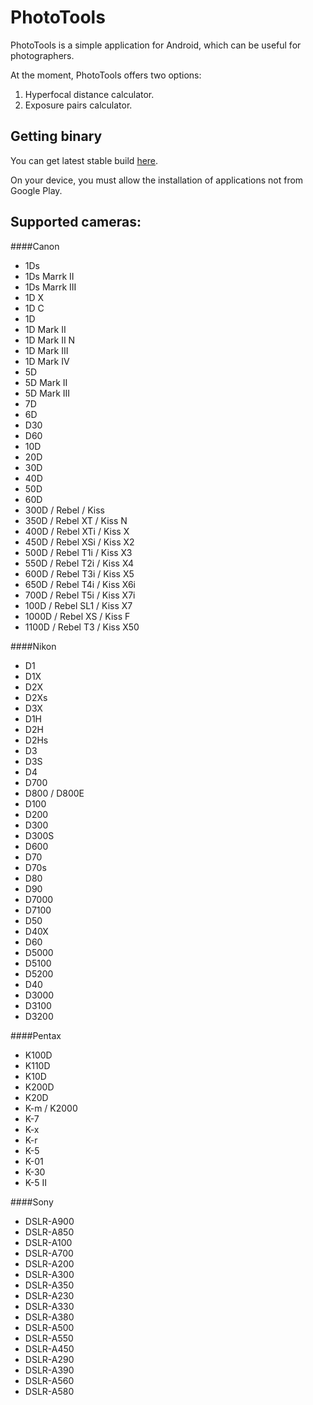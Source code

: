 PhotoTools
==========
PhotoTools is a simple application for Android, which can be useful for photographers.

At the moment, PhotoTools offers two options:

1. Hyperfocal distance calculator.
2. Exposure pairs calculator.

Getting binary
----------
You can get latest stable build [here](http://neverdark.ru/PhotoTools.apk).

On your device, you must allow the installation of applications not from Google Play.

Supported cameras:
----------
####Canon

* 1Ds
* 1Ds Marrk II
* 1Ds Marrk III
* 1D X
* 1D C
* 1D
* 1D Mark II
* 1D Mark II N
* 1D Mark III
* 1D Mark IV
* 5D
* 5D Mark II
* 5D Mark III
* 7D
* 6D
* D30
* D60
* 10D
* 20D
* 30D
* 40D
* 50D
* 60D
* 300D / Rebel / Kiss
* 350D / Rebel XT / Kiss N
* 400D / Rebel XTi / Kiss X
* 450D / Rebel XSi / Kiss X2
* 500D / Rebel T1i / Kiss X3
* 550D / Rebel T2i / Kiss X4
* 600D / Rebel T3i / Kiss X5
* 650D / Rebel T4i / Kiss X6i
* 700D / Rebel T5i / Kiss X7i
* 100D / Rebel SL1 / Kiss X7
* 1000D / Rebel XS / Kiss F
* 1100D / Rebel T3 / Kiss X50

####Nikon

* D1
* D1X
* D2X
* D2Xs
* D3X
* D1H
* D2H
* D2Hs
* D3
* D3S
* D4
* D700
* D800 / D800E
* D100
* D200
* D300
* D300S
* D600
* D70
* D70s
* D80
* D90
* D7000
* D7100
* D50
* D40X
* D60
* D5000
* D5100
* D5200
* D40
* D3000
* D3100
* D3200

####Pentax

* K100D
* K110D
* K10D
* K200D
* K20D
* K-m / K2000
* K-7
* K-x
* K-r
* K-5
* K-01
* K-30
* K-5 II

####Sony

* DSLR-A900
* DSLR-A850
* DSLR-A100
* DSLR-A700
* DSLR-A200
* DSLR-A300
* DSLR-A350
* DSLR-A230
* DSLR-A330
* DSLR-A380
* DSLR-A500
* DSLR-A550
* DSLR-A450
* DSLR-A290
* DSLR-A390
* DSLR-A560
* DSLR-A580
